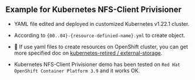 ## Example for Kubernetes NFS-Client Privisioner

- YAML file edited and deployed in customized Kubernetes v1.22.1 cluster.

- According to `{00..04}-{resource-definied-name}.yml` to create object.

- 🤘 If use yaml files to create resources on OpenShift cluster, you can get more specified doc on [kubernetes-retired / external-storage](https://github.com/kubernetes-retired/external-storage/tree/master/nfs-client).

- Kubernetes NFS-Client Privisioner demo has been tested on `Red Hat OpenShift Container Platform 3.9` and it works OK.
